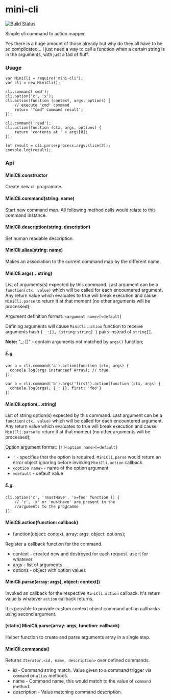 # mini-cli

[![Build Status](https://travis-ci.org/dmitrymatveev/mini-cli.svg?branch=master)](https://travis-ci.org/dmitrymatveev/mini-cli)

Simple cli command to action mapper.

Yes there is a huge amount of those already but why do they all have to
be so complicated... I just need a way to call a function when a certain
string is in the arguments, with just a tad of fluff.

### Usage

    var MiniCli = require('mini-cli');
    var cli = new MiniCli();

    cli.command('cmd');
    cli.option('c', 'x');
    cli.action(function (context, args, options) {
        // execute 'cmd' command
        return '"cmd" command result';
    });

    cli.command('read');
    cli.action(function (ctx, args, options) {
        return 'contents at ' + args[0];
    });

    let result = cli.parse(process.argv.slice(2));
    console.log(result);

### Api

#### MiniCli.constructor

Create new cli programme.

#### MiniCli.command(string: name)

Start new command map. All following method calls would relate to
this command instance.

#### MiniCli.description(string: description)

Set human readable description.

#### MiniCli.alias(string: name)

Makes an association to the current command map by the different name.

#### MiniCli.args(...string)

List of arguments(s) expected by this command.
Last argument can be a `function(ctx, value)` which will be called for each
encountered argument. Any return value which evaluates to true will break
execution and cause `MiniCli.parse` to return it at that moment (no other
arguments will be processed);

Argument definition format: `<argument name>[=default]`

Defining arguments will cause `MiniCli.action` function to receive
arguments hash `{ _:[], {string:string} }` pairs instead of `string[]`.

__Note:__ "\_: []" - contain arguments not matched by `args()` function;

##### E.g.

    var a = cli.command('a').action(function (ctx, args) {
      console.log(args instanceof Array); // true
    });

    var b = cli.command('b').args('first').action(function (ctx, args) {
      console.log(args); {_: {}, first: 'foo'}
    })

#### MiniCli.option(...string)

List of string option(s) expected by this command.
Last argument can be a `function(ctx, value)` which will be called for each
encountered argument. Any return value which evaluates to true will break
execution and cause `MiniCli.parse` to return it at that moment (no other
arguments will be processed);

Option argument format: `[!]<option name>[=default]`
* `!` - specifies that the option is required. `MiniCli.parse` would
return an error object ignoring before invoking `MiniCli.action` callback.
* `<option name>` - name of the option argument
* `=default` - default value

##### E.g.
    cli.option('c', '!mustHave', 'x=foo' function () {
        // 'c', 'x' or 'mustHave' are present in the
        //arguments to the programme
    });

#### MiniCli.action(function: callback)

* function(object: context, array: args, object: options);

Register a callback function for the command.

* context - created new and destroyed for each request. use it for whatever
* args - list of arguments
* options - object with option values

#### MiniCli.parse(array: args[, object: context])

Invoked an callback for the respective `MiniCli.action` callback.
It's return value is whatever `action` callback returns.

It is possible to provide custom context object command action callbacks
using second argument.

#### [static] MiniCli.parse(array: args, function: callback)

Helper function to create and parse arguments array in a single step.

#### MiniCli.commands()

Returns `Iterator.<id, name, description>` over defined commands.

* id - Command string match. Value given to a command trigger via `command`
or `alias` methods.
* name - Command name, this would match to the value of `command` method.
* description - Value matching command description.

